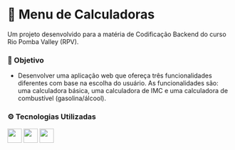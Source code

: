 # 🧮 Menu de Calculadoras
Um projeto desenvolvido para a matéria de Codificação Backend do curso Rio Pomba Valley (RPV).

### 🎯 Objetivo
- Desenvolver uma aplicação web que ofereça três funcionalidades diferentes com base na escolha do usuário. As funcionalidades são: uma calculadora básica, uma calculadora de IMC e uma calculadora de combustível (gasolina/álcool).

### ⚙️ Tecnologias Utilizadas
<div>
  <img width="32px" src="https://cdn.jsdelivr.net/gh/devicons/devicon@latest/icons/html5/html5-original.svg"/>
  <img width="32px" src="https://cdn.jsdelivr.net/gh/devicons/devicon@latest/icons/css3/css3-original.svg" />
  <img width="32px" src="https://cdn.jsdelivr.net/gh/devicons/devicon@latest/icons/javascript/javascript-original.svg" />
</div>

